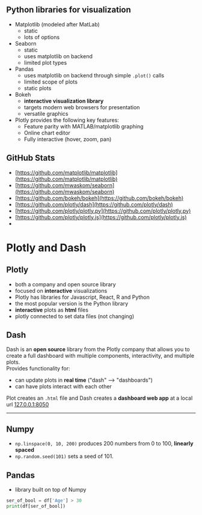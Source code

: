 ## Python libraries for visualization
- Matplotlib (modeled after MatLab)
  - static
  - lots of options
- Seaborn
  - static
  - uses matplotlib on backend
  - limited plot types
- Pandas
  - uses matplotlib on backend through simple `.plot()` calls
  - limited scope of plots
  - static plots
- Bokeh 
  - **interactive visualization library**
  - targets modern web browsers for presentation
  - versatile graphics
- Plotly provides the following key features:
  - Feature parity with MATLAB/matplotlib graphing
  - Online chart editor
  - Fully interactive (hover, zoom, pan)
  
  
 ## GitHub Stats
 - [https://github.com/matplotlib/matplotlib](https://github.com/matplotlib/matplotlib)
 - [https://github.com/mwaskom/seaborn](https://github.com/mwaskom/seaborn)
 - [https://github.com/bokeh/bokeh](https://github.com/bokeh/bokeh) 
 - [https://github.com/plotly/dash](https://github.com/plotly/dash)
 - [https://github.com/plotly/plotly.py](https://github.com/plotly/plotly.py)
 - [https://github.com/plotly/plotly.js](https://github.com/plotly/plotly.js)
 - 

# Plotly and Dash

## Plotly
- both a company and open source library
- focused on **interactive** visualizations
- Plotly has libraries for Javascript, React, R and Python
- the most popular version is the Python library
- **interactive** plots as **html** files
- plotly connected to set data files (not changing)

## Dash
Dash is an **open source** library from the Plotly company that allows you to create a full dashboard with multiple components, interactivity, and multiple plots.  
Provides functionality for:  
- can update plots in **real time** ("dash" --> "dashboards")
- can have plots interact with each other

Plot creates an `.html` file and Dash creates a **dashboard web app** at a local url [127.0.0.1:8050](http://127.0.0.1:8050/)

---

## Numpy
- `np.linspace(0, 10, 200)` produces 200 numbers from 0 to 100, **linearly spaced**
- `np.random.seed(101)` sets a seed of 101.

## Pandas
- library built on top of Numpy
```python
ser_of_bool = df['Age'] > 30
print(df[ser_of_bool])
```
